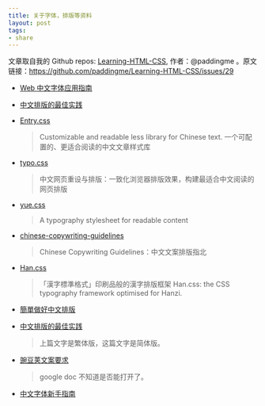 ```yaml
---
title: 关于字体，排版等资料
layout: post
tags:
- share
---
```



 文章取自我的 Github  repos: [Learning-HTML-CSS](https://github.com/paddingme/Learning-HTML-CSS), 作者：@paddingme 。原文链接：https://github.com/paddingme/Learning-HTML-CSS/issues/29

- [Web 中文字体应用指南](https://ruby-china.org/topics/14005)
- [中文排版的最佳实践](http://zhuanlan.zhihu.com/FrontendMagazine/19891152)
- [Entry.css](https://github.com/zmmbreeze/Entry.css/)
  
  > Customizable and readable less library for Chinese text. 一个可配置的、更适合阅读的中文文章样式库
- [typo.css ](https://github.com/sofish/typo.css)
  
  > 中文网页重设与排版：一致化浏览器排版效果，构建最适合中文阅读的网页排版
- [yue.css](https://github.com/lepture/yue.css)
  
  > A typography stylesheet for readable content
- [chinese-copywriting-guidelines](https://github.com/sparanoid/chinese-copywriting-guidelines)
  
  > Chinese Copywriting Guidelines：中文文案排版指北

- [Han.css](https://github.com/ethantw/Han)
  
  > 「漢字標準格式」印刷品般的漢字排版框架 Han.css: the CSS typography framework optimised for Hanzi.

-  [簡單做好中文排版 ](http://get.jobdeer.com/6352.get/) 
-  [中文排版的最佳实践](http://zhuanlan.zhihu.com/FrontendMagazine/19891152)
  
   > 上篇文字是繁体版，这篇文字是简体版。

-  [豌豆荚文案要求](https://docs.google.com/document/d/1R8lMCPf6zCD5KEA8ekZ5knK77iw9J-vJ6vEopPemqZM/)

   > google doc 不知道是否能打开了。

<!-- - [对于 CSS 的「font-family」，浏览器是通过字体的哪个名称进行匹配的？](http://www.zhihu.com/question/20161818/answer/14179197) -->

- [中文字体新手指南](http://fuxiaopang.cn/the-complete-beginners-guide-to-chinese-fonts/)